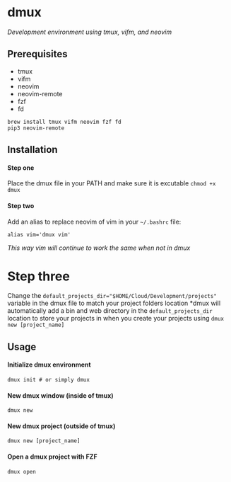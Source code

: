 # dmux
*Development environment using tmux, vifm, and neovim*

## Prerequisites
- tmux
- vifm
- neovim
- neovim-remote
- fzf
- fd
```
brew install tmux vifm neovim fzf fd
pip3 neovim-remote
```

## Installation
#### Step one
Place the dmux file in your PATH and make sure it is excutable `chmod +x dmux`
#### Step two
Add an alias to replace neovim of vim in your `~/.bashrc` file: 
```
alias vim='dmux vim'
```
*This way vim will continue to work the same when not in dmux*
# Step three
Change the `default_projects_dir="$HOME/Cloud/Development/projects"` variable in the dmux file to match your project folders location
*dmux will automatically add a bin and web directory in the `default_projects_dir` location to store your projects in when you create your projects using `dmux new [project_name]`

## Usage
#### Initialize dmux environment
`dmux init # or simply dmux`

#### New dmux window (inside of tmux)
`dmux new`

#### New dmux project (outside of tmux)
`dmux new [project_name]`

#### Open a dmux project with FZF
`dmux open`
